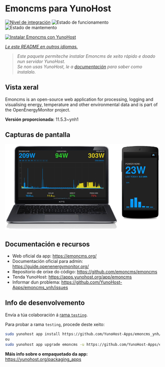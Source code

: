 <!--
NOTA: Este README foi creado automáticamente por <https://github.com/YunoHost/apps/tree/master/tools/readme_generator>
NON debe editarse manualmente.
-->

# Emoncms para YunoHost

[![Nivel de integración](https://dash.yunohost.org/integration/emoncms.svg)](https://dash.yunohost.org/appci/app/emoncms) ![Estado de funcionamento](https://ci-apps.yunohost.org/ci/badges/emoncms.status.svg) ![Estado de mantemento](https://ci-apps.yunohost.org/ci/badges/emoncms.maintain.svg)

[![Instalar Emoncms con YunoHost](https://install-app.yunohost.org/install-with-yunohost.svg)](https://install-app.yunohost.org/?app=emoncms)

*[Le este README en outros idiomas.](./ALL_README.md)*

> *Este paquete permíteche instalar Emoncms de xeito rápido e doado nun servidor YunoHost.*  
> *Se non usas YunoHost, le a [documentación](https://yunohost.org/install) para saber como instalalo.*

## Vista xeral

Emoncms is an open-source web application for processing, logging and visualising energy, temperature and other environmental data and is part of the OpenEnergyMonitor project.


**Versión proporcionada:** 11.5.3~ynh1

## Capturas de pantalla

![Captura de pantalla de Emoncms](./doc/screenshots/emoncms_graphic.png)

## Documentación e recursos

- Web oficial da app: <https://emoncms.org/>
- Documentación oficial para admin: <https://guide.openenergymonitor.org/>
- Repositorio de orixe do código: <https://github.com/emoncms/emoncms>
- Tenda YunoHost: <https://apps.yunohost.org/app/emoncms>
- Informar dun problema: <https://github.com/YunoHost-Apps/emoncms_ynh/issues>

## Info de desenvolvemento

Envía a túa colaboración á [rama `testing`](https://github.com/YunoHost-Apps/emoncms_ynh/tree/testing).

Para probar a rama `testing`, procede deste xeito:

```bash
sudo yunohost app install https://github.com/YunoHost-Apps/emoncms_ynh/tree/testing --debug
ou
sudo yunohost app upgrade emoncms -u https://github.com/YunoHost-Apps/emoncms_ynh/tree/testing --debug
```

**Máis info sobre o empaquetado da app:** <https://yunohost.org/packaging_apps>

